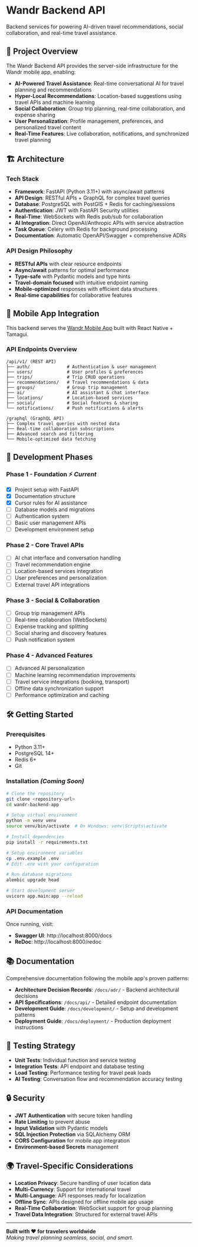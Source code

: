 # Wandr Backend API

Backend services for powering AI-driven travel recommendations, social collaboration, and real-time travel assistance.

## 🎯 Project Overview

The Wandr Backend API provides the server-side infrastructure for the Wandr mobile app, enabling:

- **AI-Powered Travel Assistance**: Real-time conversational AI for travel planning and recommendations
- **Hyper-Local Recommendations**: Location-based suggestions using travel APIs and machine learning
- **Social Collaboration**: Group trip planning, real-time collaboration, and expense sharing
- **User Personalization**: Profile management, preferences, and personalized travel content
- **Real-Time Features**: Live collaboration, notifications, and synchronized travel planning

## 🏗️ Architecture

### **Tech Stack**
- **Framework**: FastAPI (Python 3.11+) with async/await patterns
- **API Design**: RESTful APIs + GraphQL for complex travel queries
- **Database**: PostgreSQL with PostGIS + Redis for caching/sessions
- **Authentication**: JWT with FastAPI Security utilities
- **Real-Time**: WebSockets with Redis pub/sub for collaboration
- **AI Integration**: Direct OpenAI/Anthropic APIs with service abstraction
- **Task Queue**: Celery with Redis for background processing
- **Documentation**: Automatic OpenAPI/Swagger + comprehensive ADRs

### **API Design Philosophy**
- **RESTful APIs** with clear resource endpoints
- **Async/await** patterns for optimal performance
- **Type-safe** with Pydantic models and type hints
- **Travel-domain focused** with intuitive endpoint naming
- **Mobile-optimized** responses with efficient data structures
- **Real-time capabilities** for collaborative features

## 📱 Mobile App Integration

This backend serves the [Wandr Mobile App](../mobile-app) built with React Native + Tamagui.

### **API Endpoints Overview**
```
/api/v1/ (REST API)
├── auth/              # Authentication & user management
├── users/             # User profiles & preferences  
├── trips/             # Trip CRUD operations
├── recommendations/   # Travel recommendations & data
├── groups/            # Group trip management
├── ai/                # AI assistant & chat interface
├── locations/         # Location-based services
├── social/            # Social features & sharing
└── notifications/     # Push notifications & alerts

/graphql (GraphQL API)
├── Complex travel queries with nested data
├── Real-time collaboration subscriptions
├── Advanced search and filtering
└── Mobile-optimized data fetching
```

## 🚀 Development Phases

### **Phase 1 - Foundation** ⚡ *Current*
- [x] Project setup with FastAPI
- [x] Documentation structure
- [x] Cursor rules for AI assistance
- [ ] Database models and migrations
- [ ] Authentication system
- [ ] Basic user management APIs
- [ ] Development environment setup

### **Phase 2 - Core Travel APIs** 
- [ ] AI chat interface and conversation handling
- [ ] Travel recommendation engine
- [ ] Location-based services integration
- [ ] User preferences and personalization
- [ ] External travel API integrations

### **Phase 3 - Social & Collaboration**
- [ ] Group trip management APIs
- [ ] Real-time collaboration (WebSockets)
- [ ] Expense tracking and splitting
- [ ] Social sharing and discovery features
- [ ] Push notification system

### **Phase 4 - Advanced Features**
- [ ] Advanced AI personalization
- [ ] Machine learning recommendation improvements
- [ ] Travel service integrations (booking, transport)
- [ ] Offline data synchronization support
- [ ] Performance optimization and caching

## 🛠️ Getting Started

### **Prerequisites**
- Python 3.11+
- PostgreSQL 14+
- Redis 6+
- Git

### **Installation** *(Coming Soon)*
```bash
# Clone the repository
git clone <repository-url>
cd wandr-backend-app

# Setup virtual environment
python -m venv venv
source venv/bin/activate  # On Windows: venv\Scripts\activate

# Install dependencies
pip install -r requirements.txt

# Setup environment variables
cp .env.example .env
# Edit .env with your configuration

# Run database migrations
alembic upgrade head

# Start development server
uvicorn app.main:app --reload
```

### **API Documentation**
Once running, visit:
- **Swagger UI**: http://localhost:8000/docs
- **ReDoc**: http://localhost:8000/redoc

## 📚 Documentation

Comprehensive documentation following the mobile app's proven patterns:

- **Architecture Decision Records**: `/docs/adr/` - Backend architectural decisions
- **API Specifications**: `/docs/api/` - Detailed endpoint documentation  
- **Development Guide**: `/docs/development/` - Setup and development patterns
- **Deployment Guide**: `/docs/deployment/` - Production deployment instructions

## 🧪 Testing Strategy

- **Unit Tests**: Individual function and service testing
- **Integration Tests**: API endpoint and database testing
- **Load Testing**: Performance testing for travel peak loads
- **AI Testing**: Conversation flow and recommendation accuracy testing

## 🔒 Security

- **JWT Authentication** with secure token handling
- **Rate Limiting** to prevent abuse
- **Input Validation** with Pydantic models
- **SQL Injection Protection** via SQLAlchemy ORM
- **CORS Configuration** for mobile app integration
- **Environment-based Secrets** management

## 🌍 Travel-Specific Considerations

- **Location Privacy**: Secure handling of user location data
- **Multi-Currency**: Support for international travel
- **Multi-Language**: API responses ready for localization
- **Offline Sync**: APIs designed for offline mobile app usage
- **Real-Time Collaboration**: WebSocket support for group planning
- **Travel Data Integration**: Structured for external travel APIs

---

**Built with ❤️ for travelers worldwide**  
*Making travel planning seamless, social, and smart.* 